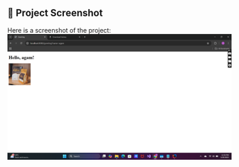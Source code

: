 




## 📸 Project Screenshot
Here is a screenshot of the project:
![image alt](https://github.com/habtamu558/agamcoffee/blob/40f5728480f58704bc09ccee4ae65c4570aeeaac/Screenshot%20(106).png)
